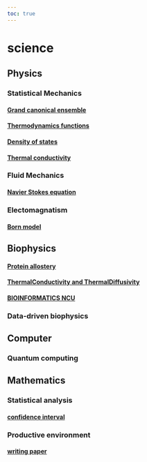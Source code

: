```yaml
---
toc: true
---
```

# science

## Physics

### Statistical Mechanics
#### [Grand canonical ensemble](grand_canonical.md)
#### [Thermodynamics functions](thermodynamic_functions.md)

#### [Density of states](dos.md)
#### [Thermal conductivity](thermal_conductivity.md)


###  Fluid Mechanics
#### [Navier Stokes equation](navier_stokes_equation.md)
### Electomagnatism
#### [Born model](Born_model.md)

## Biophysics
#### [Protein allostery](protein_allostery.md)

#### [ThermalConductivity and ThermalDiffusivity](ThermalConductivity_ThermalDiffusivity.md)

#### [BIOINFORMATICS NCU](ncu-bioinfo.md)
### Data-driven biophysics

## Computer
###  Quantum computing

## Mathematics

### Statistical analysis
#### [confidence interval](confidence_interval.md)

### Productive environment
#### [writing paper](writing_paper.md)

